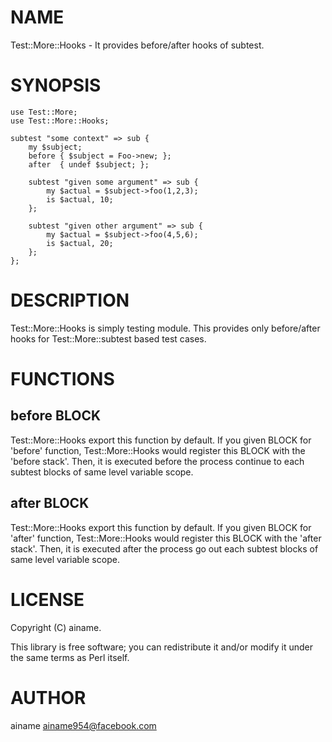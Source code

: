 # NAME

Test::More::Hooks - It provides before/after hooks of subtest.

# SYNOPSIS

    use Test::More;
    use Test::More::Hooks;

    subtest "some context" => sub {
        my $subject;
        before { $subject = Foo->new; };
        after  { undef $subject; };

        subtest "given some argument" => sub {
            my $actual = $subject->foo(1,2,3);
            is $actual, 10;
        };

        subtest "given other argument" => sub {
            my $actual = $subject->foo(4,5,6);
            is $actual, 20;
        };
    };

# DESCRIPTION

Test::More::Hooks is simply testing module. This provides only before/after hooks
for Test::More::subtest based test cases.

# FUNCTIONS

## before BLOCK

Test::More::Hooks export this function by default.
If you given BLOCK for 'before' function, Test::More::Hooks would register this BLOCK with the 'before stack'.
Then, it is executed before the process continue to each subtest blocks of same level variable scope.

## after BLOCK

Test::More::Hooks export this function by default.
If you given BLOCK for 'after' function, Test::More::Hooks would register this BLOCK with the 'after stack'.
Then, it is executed after the process go out each subtest blocks of same level variable scope.

# LICENSE

Copyright (C) ainame.

This library is free software; you can redistribute it and/or modify
it under the same terms as Perl itself.

# AUTHOR

ainame <ainame954@facebook.com>
